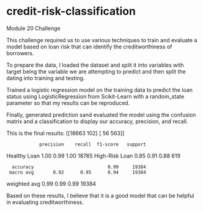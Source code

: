 # credit-risk-classification
Module 20 Challenge


This challenge required us to use various techniques to train and evaluate a model based on loan risk that can identify the creditworthiness of borrowers.

To prepare the data, I loaded the dataset and split it into variables with target being the variable we are attempting to predict and then split the dating into training and testing.

Trained a logistic regression model on the training data to predict the loan status using LogisticRegression from Scikit-Learn with a random_state parameter so that my results can be reproduced.

Finally, generated prediction sand evaluated the model using the confusion matrix and a classification to display our accuracy, precision, and recall.

This is the final results: 
[[18663   102]
 [   56   563]]

                
                
                precision    recall  f1-score   support
                
  Healthy Loan       1.00      0.99      1.00     18765
High-Risk Loan       0.85      0.91      0.88       619

      accuracy                           0.99     19384
     macro avg       0.92      0.95      0.94     19384
  weighted avg       0.99      0.99      0.99     19384

Based on these results, I believe that it is a good model that can be helpful in evaluating creditworthiness.
